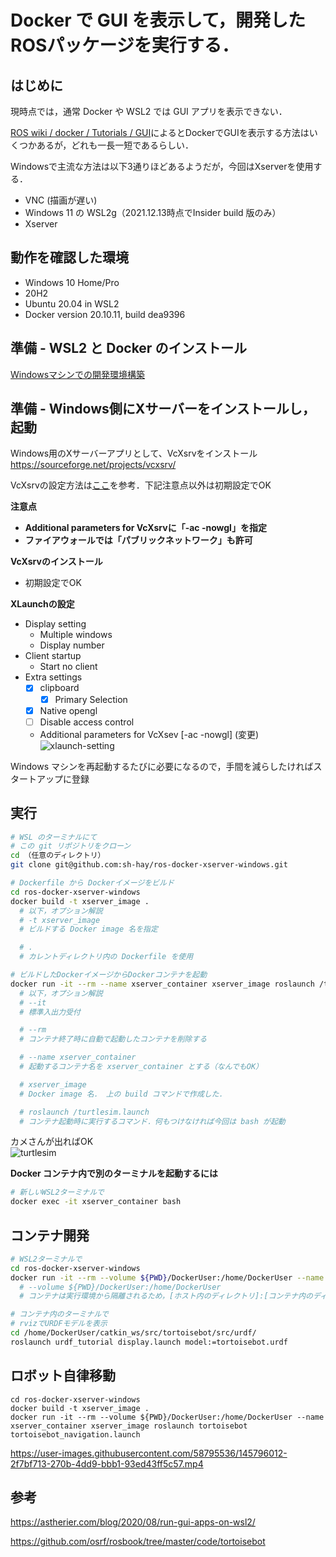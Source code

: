# Docker で GUI を表示して，開発したROSパッケージを実行する．

## はじめに
現時点では，通常 Docker や WSL2 では GUI アプリを表示できない．  

[ROS wiki / docker / Tutorials / GUI](http://wiki.ros.org/docker/Tutorials/GUI)によるとDockerでGUIを表示する方法はいくつかあるが，どれも一長一短であるらしい．

Windowsで主流な方法は以下3通りほどあるようだが，今回はXserverを使用する．
- VNC (描画が遅い)
- Windows 11 の WSL2g（2021.12.13時点でInsider build 版のみ）
- Xserver

## 動作を確認した環境
- Windows 10 Home/Pro
- 20H2
- Ubuntu 20.04 in WSL2 
- Docker version 20.10.11, build dea9396

## 準備 - WSL2 と Docker のインストール
[Windowsマシンでの開発環境構築](docs/Docker_in_wsl2_initial_setup.md)

## 準備 - Windows側にXサーバーをインストールし，起動
Windows用のXサーバーアプリとして、VcXsrvをインストール  
https://sourceforge.net/projects/vcxsrv/

VcXsrvの設定方法は[ここ](https://astherier.com/blog/2020/08/run-gui-apps-on-wsl2/#:~:text=on%2Dwindows%2D1...-,Windows%E5%81%B4%E3%81%ABX%E3%82%B5%E3%83%BC%E3%83%90%E3%83%BC%E3%82%92%E3%82%A4%E3%83%B3%E3%82%B9%E3%83%88%E3%83%BC%E3%83%AB,-WSL2%E4%B8%8A%E3%81%AEUbuntu)を参考．下記注意点以外は初期設定でOK  

__注意点__
- **Additional parameters for VcXsrvに「-ac -nowgl」を指定**
- **ファイアウォールでは「パブリックネットワーク」も許可**

__VcXsrvのインストール__  
- 初期設定でOK


__XLaunchの設定__
- Display setting
  - Multiple windows
  - Display number
- Client startup
  - Start no client
- Extra settings
  - [x] clipboard
    - [x] Primary Selection
  - [x] Native opengl
  - [ ] Disable access control
  - Additional parameters for VcXsev [-ac -nowgl] (変更)
  ![xlaunch-setting](https://user-images.githubusercontent.com/58795536/146704611-21889a71-5be6-42b6-a359-d6af49e8e942.png)

Windows マシンを再起動するたびに必要になるので，手間を減らしたければスタートアップに登録

## 実行
```bash
# WSL のターミナルにて
# この git リポジトリをクローン
cd （任意のディレクトリ）
git clone git@github.com:sh-hay/ros-docker-xserver-windows.git

# Dockerfile から Dockerイメージをビルド
cd ros-docker-xserver-windows
docker build -t xserver_image .
  # 以下，オプション解説
  # -t xserver_image
  # ビルドする Docker image 名を指定

  # .
  # カレントディレクトリ内の Dockerfile を使用

# ビルドしたDockerイメージからDockerコンテナを起動
docker run -it --rm --name xserver_container xserver_image roslaunch /turtlesim.launch
  # 以下，オプション解説
  # --it
  # 標準入出力受付

  # --rm
  # コンテナ終了時に自動で起動したコンテナを削除する

  # --name xserver_container
  # 起動するコンテナ名を xserver_container とする（なんでもOK）

  # xserver_image
  # Docker image 名． 上の build コマンドで作成した．

  # roslaunch /turtlesim.launch
  # コンテナ起動時に実行するコマンド．何もつけなければ今回は bash が起動

```

カメさんが出ればOK  
![turtlesim](https://user-images.githubusercontent.com/58795536/146705247-5bdb6235-66db-4355-b8db-7ae6c7cde017.png)

**Docker コンテナ内で別のターミナルを起動するには**
```bash
# 新しいWSL2ターミナルで
docker exec -it xserver_container bash
```

## コンテナ開発
```bash
# WSL2ターミナルで
cd ros-docker-xserver-windows
docker run -it --rm --volume ${PWD}/DockerUser:/home/DockerUser --name xserver_container xserver_image
  # --volume ${PWD}/DockerUser:/home/DockerUser
  # コンテナは実行環境から隔離されるため，[ホスト内のディレクトリ]:[コンテナ内のディレクトリ]で指定してディレクトリをマウントしファイルを同期する

# コンテナ内のターミナルで
# rvizでURDFモデルを表示
cd /home/DockerUser/catkin_ws/src/tortoisebot/src/urdf/
roslaunch urdf_tutorial display.launch model:=tortoisebot.urdf
```

## ロボット自律移動


```
cd ros-docker-xserver-windows
docker build -t xserver_image .
docker run -it --rm --volume ${PWD}/DockerUser:/home/DockerUser --name xserver_container xserver_image roslaunch tortoisebot tortoisebot_navigation.launch
```

https://user-images.githubusercontent.com/58795536/145796012-2f7bf713-270b-4dd9-bbb1-93ed43ff5c57.mp4

## 参考
https://astherier.com/blog/2020/08/run-gui-apps-on-wsl2/

https://github.com/osrf/rosbook/tree/master/code/tortoisebot